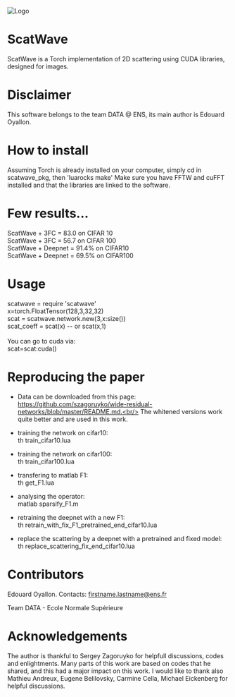 ![Logo](https://github.com/edouardoyallon/scatwave/blob/master/logo.png)

# ScatWave

ScatWave is a Torch implementation of 2D scattering using CUDA libraries, designed for images.

# Disclaimer 

This software belongs to the team DATA @ ENS, its main author is Edouard Oyallon.

# How to install

Assuming Torch is already installed on your computer, simply cd in scatwave_pkg, then 'luarocks make'
Make sure you have FFTW and cuFFT installed and that the libraries are linked to the software.

# Few results...

ScatWave + 3FC = 83.0 on CIFAR 10<br/>
ScatWave + 3FC = 56.7 on CIFAR 100<br/>
ScatWave + Deepnet = 91.4% on CIFAR10<br/>
ScatWave + Deepnet = 69.5% on CIFAR100<br/>

# Usage

scatwave = require 'scatwave'<br/>
x=torch.FloatTensor(128,3,32,32)<br/>
scat = scatwave.network.new(3,x:size())<br/>
scat_coeff = scat(x) -- or scat(x,1)<br/>
<br/>
You can go to cuda via:<br/>
scat=scat:cuda()<br/>

# Reproducing the paper

- Data can be downloaded from this page: https://github.com/szagoruyko/wide-residual-networks/blob/master/README.md.<br/>
The whitened versions work quite better and are used in this work.

- training the network on cifar10:<br/>
th train_cifar10.lua

- training the network on cifar100:<br/>
th train_cifar100.lua

- transfering to matlab F1:<br/>
th get_F1.lua

- analysing the operator:<br/>
matlab sparsify_F1.m

- retraining the deepnet with a new F1:<br/>
th retrain_with_fix_F1_pretrained_end_cifar10.lua

- replace the scattering by a deepnet with a pretrained and fixed model:<br/>
th replace_scattering_fix_end_cifar10.lua

# Contributors

Edouard Oyallon. Contacts: firstname.lastname@ens.fr

Team DATA - Ecole Normale Supérieure

# Acknowledgements

The author is thankful to Sergey Zagoruyko for helpfull discussions, codes and enlightments. Many parts of this work are based on codes that he shared, and this had a major impact on this work. I would like to thank also Mathieu Andreux, 
Eugene Belilovsky, Carmine Cella, Michael Eickenberg for helpful discussions.

